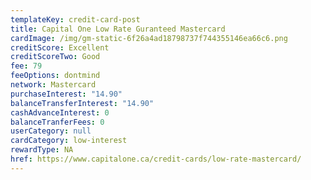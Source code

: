 ```yaml
---
templateKey: credit-card-post
title: Capital One Low Rate Guranteed Mastercard
cardImage: /img/gm-static-6f26a4ad18798737f744355146ea66c6.png
creditScore: Excellent
creditScoreTwo: Good
fee: 79
feeOptions: dontmind
network: Mastercard
purchaseInterest: "14.90"
balanceTransferInterest: "14.90"
cashAdvanceInterest: 0
balanceTranferFees: 0
userCategory: null
cardCategory: low-interest
rewardType: NA
href: https://www.capitalone.ca/credit-cards/low-rate-mastercard/
---
```

